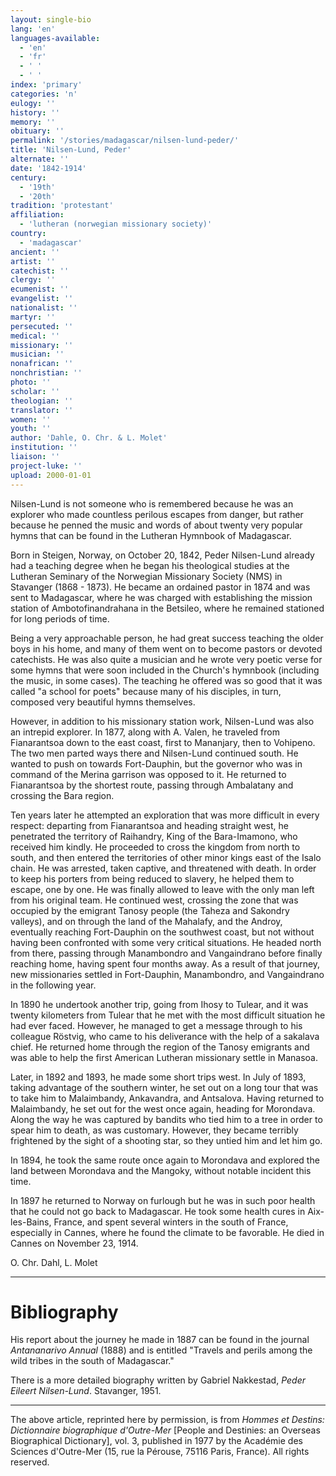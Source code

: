 ```yaml
---
layout: single-bio
lang: 'en'
languages-available:
  - 'en'
  - 'fr'
  - ' '
  - ' '
index: 'primary'
categories: 'n'
eulogy: ''
history: ''
memory: ''
obituary: ''
permalink: '/stories/madagascar/nilsen-lund-peder/'
title: 'Nilsen-Lund, Peder'
alternate: ''
date: '1842-1914'
century:
  - '19th'
  - '20th'
tradition: 'protestant'
affiliation:
  - 'lutheran (norwegian missionary society)'
country:
  - 'madagascar'
ancient: ''
artist: ''
catechist: ''
clergy: ''
ecumenist: ''
evangelist: ''
nationalist: ''
martyr: ''
persecuted: ''
medical: ''
missionary: ''
musician: ''
nonafrican: ''
nonchristian: ''
photo: ''
scholar: ''
theologian: ''
translator: ''
women: ''
youth: ''
author: 'Dahle, O. Chr. & L. Molet'
institution: ''
liaison: ''
project-luke: ''
upload: 2000-01-01
---
```



Nilsen-Lund is not someone who is remembered because he was an explorer who made countless perilous escapes from danger, but rather because he penned the music and words of about twenty very popular hymns that can be found in the Lutheran Hymnbook of Madagascar.

Born in Steigen, Norway, on October 20, 1842, Peder Nilsen-Lund already had a teaching degree when he began his theological studies at the Lutheran Seminary of the Norwegian Missionary Society (NMS) in Stavanger (1868 - 1873). He became an ordained pastor in 1874 and was sent to Madagascar, where he was charged with establishing the mission station of Ambotofinandrahana in the Betsileo, where he remained stationed for long periods of time.

Being a very approachable person, he had great success teaching the older boys in his home, and many of them went on to become pastors or devoted catechists. He was also quite a musician and he wrote very poetic verse for some hymns that were soon included in the Church's hymnbook (including the music, in some cases). The teaching he offered was so good that it was called "a school for poets" because many of his disciples, in turn, composed very beautiful hymns themselves.

However, in addition to his missionary station work, Nilsen-Lund was also an intrepid explorer. In 1877, along with A. Valen, he traveled from Fianarantsoa down to the east coast, first to Mananjary, then to Vohipeno. The two men parted ways there and Nilsen-Lund continued south. He wanted to push on towards Fort-Dauphin, but the governor who was in command of the Merina garrison was opposed to it. He returned to Fianarantsoa by the shortest route, passing through Ambalatany and crossing the Bara region.

Ten years later he attempted an exploration that was more difficult in every respect: departing from Fianarantsoa and heading straight west, he penetrated the territory of Raihandry, King of the Bara-Imamono, who received him kindly. He proceeded to cross the kingdom from north to south, and then entered the territories of other minor kings east of the Isalo chain. He was arrested, taken captive, and threatened with death. In order to keep his porters from being reduced to slavery, he helped them to escape, one by one. He was finally allowed to leave with the only man left from his original team. He continued west, crossing the zone that was occupied by the emigrant Tanosy people (the Taheza and Sakondry valleys), and on through the land of the Mahalafy, and the Androy, eventually reaching Fort-Dauphin on the southwest coast, but not without having been confronted with some very critical situations. He headed north from there, passing through Manambondro and Vangaindrano before finally reaching home, having spent four months away. As a result of that journey, new missionaries settled in Fort-Dauphin, Manambondro, and Vangaindrano in the following year.

In 1890 he undertook another trip, going from Ihosy to Tulear, and it was twenty kilometers from Tulear that he met with the most difficult situation he had ever faced. However, he managed to get a message through to his colleague Röstvig, who came to his deliverance with the help of a sakalava chief. He returned home through the region of the Tanosy emigrants and was able to help the first American Lutheran missionary settle in Manasoa.

Later, in 1892 and 1893, he made some short trips west. In July of 1893, taking advantage of the southern winter, he set out on a long tour that was to take him to Malaimbandy, Ankavandra, and Antsalova. Having returned to Malaimbandy, he set out for the west once again, heading for Morondava. Along the way he was captured by bandits who tied him to a tree in order to spear him to death, as was customary. However, they became terribly frightened by the sight of a shooting star, so they untied him and let him go.

In 1894, he took the same route once again to Morondava and explored the land between Morondava and the Mangoky, without notable incident this time.

In 1897 he returned to Norway on furlough but he was in such poor health that he could not go back to Madagascar. He took some health cures in Aix-les-Bains, France, and spent several winters in the south of France, especially in Cannes, where he found the climate to be favorable. He died in Cannes on November 23, 1914.

O. Chr. Dahl, L. Molet

---

# Bibliography

His report about the journey he made in 1887 can be found in the journal *Antananarivo Annual* (1888) and is entitled "Travels and perils among the wild tribes in the south of Madagascar."

There is a more detailed biography written by Gabriel Nakkestad, *Peder Eileert Nilsen-Lund*. Stavanger, 1951.

---

The above article, reprinted here by permission, is from *Hommes et Destins: Dictionnaire biographique d'Outre-Mer* [People and Destinies: an Overseas Biographical Dictionary], vol. 3, published in 1977 by the Académie des Sciences d'Outre-Mer (15, rue la Pérouse, 75116 Paris, France). All rights reserved.